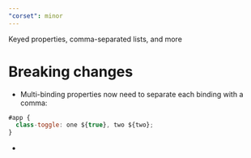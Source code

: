 ```yaml
---
"corset": minor
---
```


Keyed properties, comma-separated lists, and more

# Breaking changes

- Multi-binding properties now need to separate each binding with a comma:
```js
#app {
  class-toggle: one ${true}, two ${two};
}
```
-
